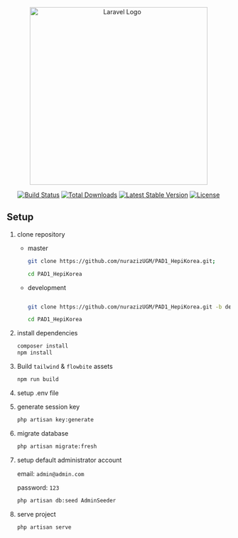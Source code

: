 <p align="center"><a href="https://laravel.com" target="_blank"><img src="https://raw.githubusercontent.com/laravel/art/master/logo-lockup/5%20SVG/2%20CMYK/1%20Full%20Color/laravel-logolockup-cmyk-red.svg" width="400" alt="Laravel Logo"></a></p>

<p align="center">
<a href="https://github.com/laravel/framework/actions"><img src="https://github.com/laravel/framework/workflows/tests/badge.svg" alt="Build Status"></a>
<a href="https://packagist.org/packages/laravel/framework"><img src="https://img.shields.io/packagist/dt/laravel/framework" alt="Total Downloads"></a>
<a href="https://packagist.org/packages/laravel/framework"><img src="https://img.shields.io/packagist/v/laravel/framework" alt="Latest Stable Version"></a>
<a href="https://packagist.org/packages/laravel/framework"><img src="https://img.shields.io/packagist/l/laravel/framework" alt="License"></a>
</p>

## Setup

1.  clone repository

    -   master

        ```bash
        git clone https://github.com/nurazizUGM/PAD1_HepiKorea.git;

        cd PAD1_HepiKorea
        ```

    -   development

        ```bash

        git clone https://github.com/nurazizUGM/PAD1_HepiKorea.git -b development;

        cd PAD1_HepiKorea

        ```

2.  install dependencies

    ```bash
    composer install
    npm install
    ```

3.  Build `tailwind` & `flowbite` assets

    ```bash
    npm run build
    ```

4.  setup .env file

5.  generate session key

    ```bash
    php artisan key:generate
    ```

6.  migrate database

    ```bash
    php artisan migrate:fresh
    ```

7.  setup default administrator account

    email: `admin@admin.com`

    password: `123`

    ```bash
    php artisan db:seed AdminSeeder
    ```

8.  serve project

    ```bash
    php artisan serve
    ```
